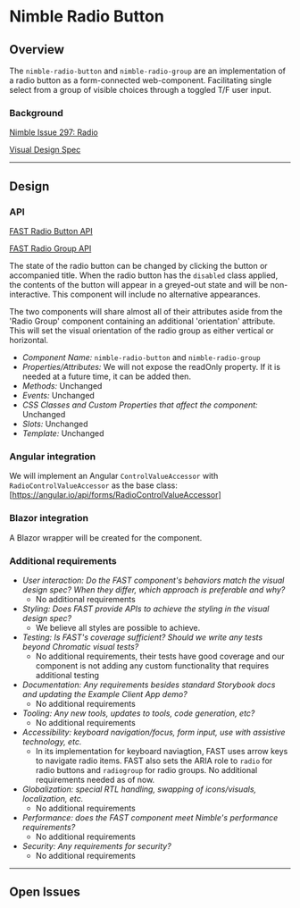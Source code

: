 # Nimble Radio Button

## Overview

The `nimble-radio-button` and `nimble-radio-group` are an implementation of a radio button as a form-connected web-component.
Facilitating single select from a group of visible choices through a toggled T/F user input.

### Background

[Nimble Issue 297: Radio](https://github.com/ni/nimble/issues/297)

[Visual Design Spec](https://xd.adobe.com/view/33ffad4a-eb2c-4241-b8c5-ebfff1faf6f6-66ac/screen/3698340b-8162-4e5d-bf7a-20194612b3a7)

---

## Design

### API

[FAST Radio Button API](https://github.com/microsoft/fast/blob/7934089e4b161ea5a14da817ef2439c0fb47786b/packages/web-components/fast-foundation/src/radio/radio.spec.md)

[FAST Radio Group API](https://github.com/microsoft/fast/blob/7934089e4b161ea5a14da817ef2439c0fb47786b/packages/web-components/fast-foundation/src/radio-group/radio-group.spec.md)

The state of the radio button can be changed by clicking the button or accompanied title. When the radio button has the `disabled` class applied, the contents of the button will appear in a greyed-out state and will be non-interactive. This component will include no alternative appearances.

The two components will share almost all of their attributes aside from the 'Radio Group' component containing an additional 'orientation' attribute. This will set the visual orientation of the radio group as either vertical or horizontal.

-   _Component Name:_ `nimble-radio-button` and `nimble-radio-group`
-   _Properties/Attributes:_ We will not expose the readOnly property. If it is needed at a future time, it can be added then.
-   _Methods:_ Unchanged
-   _Events:_ Unchanged
-   _CSS Classes and Custom Properties that affect the component:_ Unchanged
-   _Slots:_ Unchanged
-   _Template:_ Unchanged

### Angular integration

We will implement an Angular `ControlValueAccessor` with `RadioControlValueAccessor` as the base class: [https://angular.io/api/forms/RadioControlValueAccessor]

### Blazor integration

A Blazor wrapper will be created for the component.

### Additional requirements

-   _User interaction: Do the FAST component's behaviors match the visual design spec? When they differ, which approach is preferable and why?_
    -   No additional requirements
-   _Styling: Does FAST provide APIs to achieve the styling in the visual design spec?_
    -   We believe all styles are possible to achieve.
-   _Testing: Is FAST's coverage sufficient? Should we write any tests beyond Chromatic visual tests?_
    -   No additional requirements, their tests have good coverage and our component is not adding any custom functionality that requires additional testing
-   _Documentation: Any requirements besides standard Storybook docs and updating the Example Client App demo?_
    -   No additional requirements
-   _Tooling: Any new tools, updates to tools, code generation, etc?_
    -   No additional requirements
-   _Accessibility: keyboard navigation/focus, form input, use with assistive technology, etc._
    -   In its implementation for keyboard naviagtion, FAST uses arrow keys to navigate radio items. FAST also sets the ARIA role to `radio` for radio buttons and `radiogroup` for radio groups. No additional requirements needed as of now.
-   _Globalization: special RTL handling, swapping of icons/visuals, localization, etc._
    -   No additional requirements
-   _Performance: does the FAST component meet Nimble's performance requirements?_
    -   No additional requirements
-   _Security: Any requirements for security?_
    -   No additional requirements

---

## Open Issues
